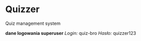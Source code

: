 # Quizzer
Quiz management system

**dane logowania superuser**
_Login:_ quiz-bro
_Hasło:_ quizzer123
